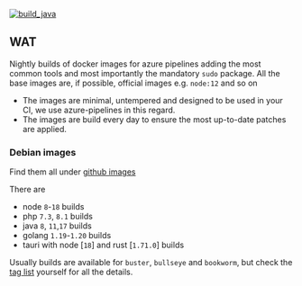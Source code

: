 [![build_java](https://github.com/EugenMayer/docker-image-azure/actions/workflows/build_java.yml/badge.svg)](https://github.com/EugenMayer/docker-image-azure/actions/workflows/build_java.yml)

## WAT

Nightly builds of docker images for azure pipelines adding the most common tools and most importantly the mandatory `sudo` package.
All the base images are, if possible, official images e.g. `node:12` and so on

- The images are minimal, untempered and designed to be used in your CI, we use azure-pipelines in this regard.
- The images are build every day to ensure the most up-to-date patches are applied. 

### Debian images

Find them all under [github images](https://github.com/EugenMayer/docker-image-azure/pkgs/container/azure/versions)

There are 
 - node `8`-`18` builds
 - php `7.3`, `8.1` builds
 - java `8`, `11`,`17` builds
 - golang `1.19`-`1.20` builds
 - tauri with node [`18`] and rust [`1.71.0`] builds

Usually builds are available for `buster`,  `bullseye` and `bookworm`, but check the [tag list](https://github.com/EugenMayer/docker-image-azure/pkgs/container/azure/versions) yourself for all the details.
